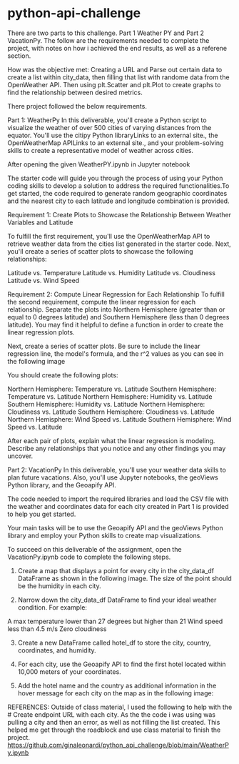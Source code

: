 # python-api-challenge

There are two parts to this challenge. Part 1 Weather PY and Part 2 VacationPy. The follow are the requirements needed to complete the project, with notes on how i achieved the end results, as well as a referene section.

How was the objective met:
Creating a URL and Parse out certain data to create a list within city_data, then filling that list with randome data from the OpenWeather API. Then using plt.Scatter and plt.Plot to create graphs to find the relationship between desired metrics. 

There project followed the below requirements. 

Part 1: WeatherPy
In this deliverable, you'll create a Python script to visualize the weather of over 500 cities of varying distances from the equator. You'll use the citipy Python libraryLinks to an external site., the OpenWeatherMap APILinks to an external site., and your problem-solving skills to create a representative model of weather across cities.

After opening the given WeatherPY.ipynb in Jupyter notebook

The starter code will guide you through the process of using your Python coding skills to develop a solution to address the required functionalities.To get started, the code required to generate random geographic coordinates and the nearest city to each latitude and longitude combination is provided.

Requirement 1: Create Plots to Showcase the Relationship Between Weather Variables and Latitude

To fulfill the first requirement, you'll use the OpenWeatherMap API to retrieve weather data from the cities list generated in the starter code. Next, you'll create a series of scatter plots to showcase the following relationships:

Latitude vs. Temperature
Latitude vs. Humidity
Latitude vs. Cloudiness
Latitude vs. Wind Speed

Requirement 2: Compute Linear Regression for Each Relationship
To fulfill the second requirement, compute the linear regression for each relationship. Separate the plots into Northern Hemisphere (greater than or equal to 0 degrees latitude) and Southern Hemisphere (less than 0 degrees latitude). You may find it helpful to define a function in order to create the linear regression plots.

Next, create a series of scatter plots. Be sure to include the linear regression line, the model's formula, and the r^2 values as you can see in the following image

You should create the following plots:

Northern Hemisphere: Temperature vs. Latitude
Southern Hemisphere: Temperature vs. Latitude
Northern Hemisphere: Humidity vs. Latitude
Southern Hemisphere: Humidity vs. Latitude
Northern Hemisphere: Cloudiness vs. Latitude
Southern Hemisphere: Cloudiness vs. Latitude
Northern Hemisphere: Wind Speed vs. Latitude
Southern Hemisphere: Wind Speed vs. Latitude

After each pair of plots, explain what the linear regression is modeling. Describe any relationships that you notice and any other findings you may uncover.

Part 2: VacationPy
In this deliverable, you'll use your weather data skills to plan future vacations. Also, you'll use Jupyter notebooks, the geoViews Python library, and the Geoapify API.

The code needed to import the required libraries and load the CSV file with the weather and coordinates data for each city created in Part 1 is provided to help you get started.

Your main tasks will be to use the Geoapify API and the geoViews Python library and employ your Python skills to create map visualizations.

To succeed on this deliverable of the assignment, open the VacationPy.ipynb code to complete the following steps.

1) Create a map that displays a point for every city in the city_data_df DataFrame as shown in the following image. The size of the point should be the humidity in each city.

2) Narrow down the city_data_df DataFrame to find your ideal weather condition. For example:

A max temperature lower than 27 degrees but higher than 21
Wind speed less than 4.5 m/s
Zero cloudiness

3) Create a new DataFrame called hotel_df to store the city, country, coordinates, and humidity.

4) For each city, use the Geoapify API to find the first hotel located within 10,000 meters of your coordinates.

5) Add the hotel name and the country as additional information in the hover message for each city on the map as in the following image:

REFERENCES: Outside of class material, I used the following to help with the # Create endpoint URL with each city. As the the code i was using was pulling a city and then an error, as well as not filling the list created. This helped me get through the roadblock and use class material to finish the project. https://github.com/ginaleonardi/python_api_challenge/blob/main/WeatherPy.ipynb

